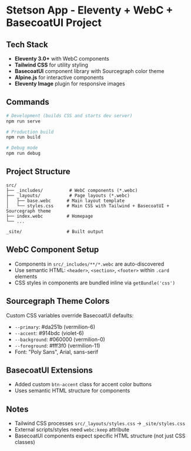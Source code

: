 # Stetson App - Eleventy + WebC + BasecoatUI Project

## Tech Stack
- **Eleventy 3.0+** with WebC components
- **Tailwind CSS** for utility styling
- **BasecoatUI** component library with Sourcegraph color theme
- **Alpine.js** for interactive components
- **Eleventy Image** plugin for responsive images

## Commands
```bash
# Development (builds CSS and starts dev server)
npm run serve

# Production build
npm run build

# Debug mode
npm run debug
```

## Project Structure
```
src/
├── _includes/          # WebC components (*.webc)
├── _layouts/           # Page layouts (*.webc)
│   ├── base.webc      # Main layout template
│   └── styles.css     # Main CSS with Tailwind + BasecoatUI + Sourcegraph theme
├── index.webc         # Homepage
└── ...

_site/                 # Built output
```

## WebC Component Setup
- Components in `src/_includes/**/*.webc` are auto-discovered
- Use semantic HTML: `<header>`, `<section>`, `<footer>` within `.card` elements
- CSS styles in components are bundled inline via `getBundle('css')`

## Sourcegraph Theme Colors
Custom CSS variables override BasecoatUI defaults:
- `--primary`: #da251b (vermilion-6)
- `--accent`: #914bdc (violet-6) 
- `--background`: #060000 (vermilion-0)
- `--foreground`: #fff3f0 (vermilion-11)
- Font: "Poly Sans", Arial, sans-serif

## BasecoatUI Extensions
- Added custom `btn-accent` class for accent color buttons
- Uses semantic HTML structure for components

## Notes
- Tailwind CSS processes `src/_layouts/styles.css` → `_site/styles.css`
- External scripts/styles need `webc:keep` attribute
- BasecoatUI components expect specific HTML structure (not just CSS classes)
